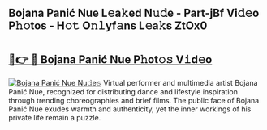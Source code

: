 ## Bojana Panić Nue L𝚎a𝚔ed N𝚞𝚍e - Part-jBf Vi𝚍𝚎o P𝚑𝚘tos - H𝚘𝚝 O𝚗𝚕yf𝚊ns L𝚎a𝚔s ZtOx0

# <h2><a href="http://kf30t4.oniu.top/?m=Bojana+Pani%c4%87+Nue">🔗👉 🔴 Bojana Panić Nue P𝚑ot𝚘𝚜 V𝚒d𝚎o</a></h2>

[![Bojana Panić Nue Nu𝚍e𝚜](https://i.imgur.com/0qMVB7G.gif)](http://kf30t4.oniu.top/?m=Bojana+Pani%c4%87+Nue)
Virtual performer and multimedia artist Bojana Panić Nue, recognized for distributing dance and lifestyle inspiration through trending choreographies and brief films. The public face of Bojana Panić Nue exudes warmth and authenticity, yet the inner workings of his private life remain a puzzle.  
